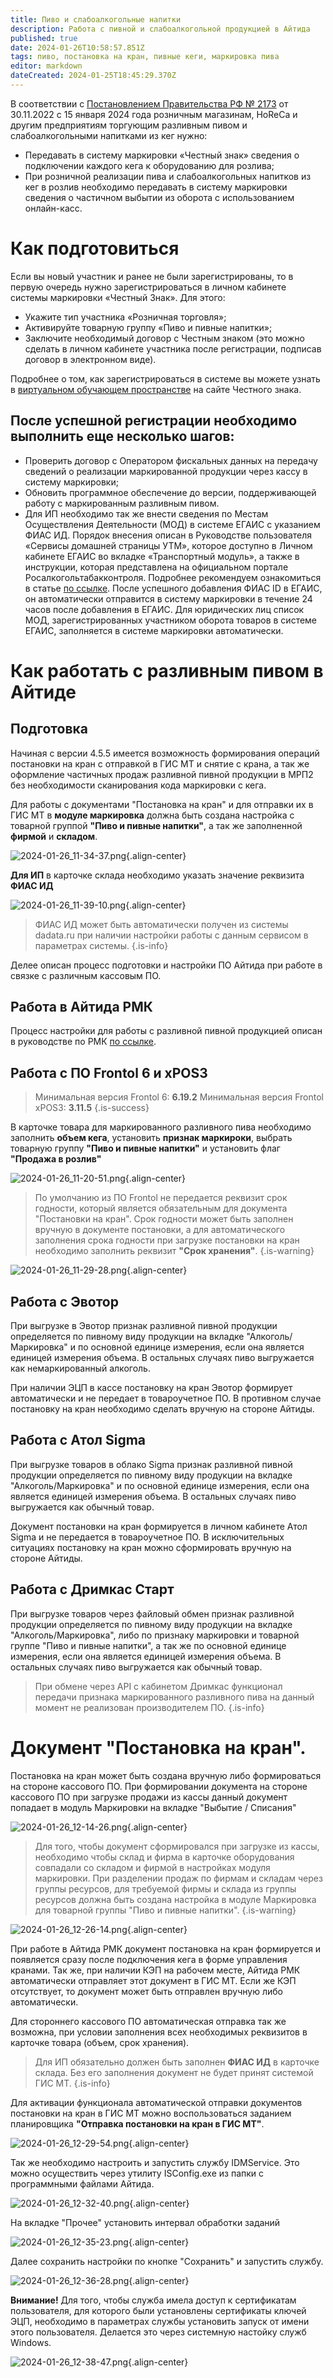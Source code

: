 ```yaml
---
title: Пиво и слабоалкогольные напитки
description: Работа с пивной и слабоалкогольной продукцией в Айтида
published: true
date: 2024-01-26T10:58:57.851Z
tags: пиво, постановка на кран, пивные кеги, маркировка пива
editor: markdown
dateCreated: 2024-01-25T18:45:29.370Z
---
```


В соответствии с [Постановлением Правительства РФ № 2173](/https://честныйзнак.рф/upload/Постановление%20Правительства%20№2173.pdf) от 30.11.2022 с 15 января 2024 года розничным магазинам, HoReCa и другим предприятиям торгующим разливным пивом и слабоалкогольными напитками из кег нужно:

- Передавать в систему маркировки «Честный знак» сведения о подключении каждого кега к оборудованию для розлива;
- При розничной реализации пива и слабоалкогольных напитков из кег в розлив необходимо передавать в систему маркировки сведения о частичном выбытии из оборота с использованием онлайн-касс.

# Как подготовиться
Если вы новый участник и ранее не были зарегистрированы, то в первую очередь нужно зарегистрироваться в личном кабинете системы маркировки «Честный Знак». Для этого:

- Укажите тип участника «Розничная торговля»;
- Активируйте товарную группу «Пиво и пивные напитки»;
- Заключите необходимый договор с Честным знаком (это можно сделать в личном кабинете участника после регистрации, подписав договор в электронном виде).

Подробнее о том, как зарегистрироваться в системе вы можете узнать в [виртуальном обучающем пространстве](/https://markirovka.ru/virtual_education/?chapter=registration) на сайте Честного знака.

## После успешной регистрации необходимо выполнить еще несколько шагов:
- Проверить договор с Оператором фискальных данных на передачу сведений о реализации маркированной продукции через кассу в систему маркировки;
- Обновить программное обеспечение до версии, поддерживающей работу с маркированным разливным пивом.
- Для ИП необходимо так же внести сведения по Местам Осуществления Деятельности (МОД) в системе ЕГАИС с указанием ФИАС ИД. Порядок внесения описан в Руководстве пользователя «Сервисы домашней страницы УТМ», которое доступно в Личном кабинете ЕГАИС во вкладке «Транспортный модуль», а также в инструкции, которая представлена на официальном портале Росалкогольтабакконтроля. Подробнее рекомендуем ознакомиться в статье [по ссылке](/https://fsrar.gov.ru/news/view/?id=5755). 
	После успешного добавления ФИАС ID в ЕГАИС, он автоматически отправится в систему маркировки в течение 24 часов после добавления в ЕГАИС.
  Для юридических лиц список МОД, зарегистрированных участником оборота товаров в системе ЕГАИС, заполняется в системе маркировки автоматически.
  
# Как работать с разливным пивом в Айтиде
## Подготовка 
Начиная с версии 4.5.5 имеется возможность формирования операций постановки на кран с отправкой в ГИС МТ и снятие с крана, а так же оформление частичных продаж разливной пивной продукции в МРП2 без необходимости сканирования кода маркировки с кега.

Для работы с документами "Постановка на кран" и для отправки их в ГИС МТ в **модуле маркировка** должна быть создана настройка с товарной группой **"Пиво и пивные напитки"**, а так же заполненной **фирмой** и **складом**.

![2024-01-26_11-34-37.png](/images/marking/beer2024/2024-01-26_11-34-37.png){.align-center}

**Для ИП** в карточке склада необходимо указать значение реквизита **ФИАС ИД**

![2024-01-26_11-39-10.png](/images/marking/beer2024/2024-01-26_11-39-10.png){.align-center}

> ФИАС ИД может быть автоматически получен из системы dadata.ru при наличии настройки работы с данным сервисом в параметрах системы.
{.is-info}

Делее описан процесс подготовки и настройки ПО Айтида при работе в связке с различным кассовым ПО.

## Работа в Айтида РМК
Процесс настройки для работы с разливной пивной продукцией описан в руководстве по РМК [по ссылке](/rmk/draftdrinks).

## Работа с ПО Frontol 6 и xPOS3

> Минимальная версия Frontol 6: **6.19.2**
> Минимальная версия Frontol xPOS3: **3.11.5**
{.is-success}

В карточке товара для маркированного разливного пива необходимо заполнить **объем кега**, установить **признак маркироки**, выбрать товарную группу **"Пиво и пивные напитки"** и установить флаг **"Продажа в розлив"**

![2024-01-26_11-20-51.png](/images/marking/beer2024/2024-01-26_11-20-51.png){.align-center}

> По умолчанию из ПО Frontol не передается реквизит срок годности, который является обязательным для документа "Постановки на кран". Срок годности может быть заполнен вручную в документе постановки, а для автоматического заполнения срока годности при загрузке постановки на кран необходимо заполнить реквизит **"Срок хранения"**.
{.is-warning}

![2024-01-26_11-29-28.png](/images/marking/beer2024/2024-01-26_11-29-28.png){.align-center}

## Работа с Эвотор

При выгрузке в Эвотор признак разливной пивной продукции определяется по пивному виду продукции на вкладке "Алкоголь/Маркировка" и по основной единице измерения, если она является единицей измерения объема. В остальных случаях пиво выгружается как немаркированный алкоголь.

При наличии ЭЦП в кассе постановку на кран Эвотор формирует автоматически и не передает в товароучетное ПО. В противном случае постановку на кран необходимо сделать вручную на стороне Айтиды.

## Работа с Атол Sigma

При выгрузке товаров в облако Sigma признак разливной пивной продукции определяется по пивному виду продукции на вкладке "Алкоголь/Маркировка" и по основной единице измерения, если она является единицей измерения объема. В остальных случаях пиво выгружается как обычный товар.

Документ постановки на кран формируется в личном кабинете Атол Sigma и не передается в товароучетное ПО. В исключительных ситуациях постановку на кран можно сформировать вручную на стороне Айтиды.

## Работа с Дримкас Старт

При выгрузке товаров через файловый обмен признак разливной продукции определяется по пивному виду продукции на вкладке "Алкоголь/Маркировка", либо по признаку маркировки и товарной группе "Пиво и пивные напитки", а так же по основной единице измерения, если она является единицей измерения объема. В остальных случаях пиво выгружается как обычный товар.

> При обмене через API с кабинетом Дримкас функционал передачи признака маркированного разливного пива на данный момент не реализован производителем ПО.
{.is-info}

# Документ "Постановка на кран".
Постановка на кран может быть создана вручную либо формироваться на стороне кассового ПО.
При формировании документа на стороне кассового ПО при загрузке продажи из кассы данный документ попадает в модуль Маркировки на вкладке "Выбытие / Списания"

![2024-01-26_12-14-26.png](/images/marking/beer2024/2024-01-26_12-14-26.png){.align-center}

> Для того, чтобы документ сформировался при загрузке из кассы, необходимо чтобы склад и фирма в карточке оборудования совпадали со складом и фирмой в настройках модуля маркировки.
При разделении продаж по фирмам и складам через группы ресурсов, для требуемой фирмы и склада из группы ресурсов должна быть создана настройка в модуле Маркировка для товарной группы "Пиво и пивные напитки".
{.is-warning}

![2024-01-26_12-26-14.png](/images/marking/beer2024/2024-01-26_12-26-14.png){.align-center}

При работе в Айтида РМК документ постановка на кран формируется и появляется сразу после подключения кега в форме управления кранами. Так же, при наличии КЭП на рабочем месте, Айтида РМК автоматически отправляет этот документ в ГИС МТ. Если же КЭП отсутствует, то документ может быть отправлен вручную либо автоматически.

Для стороннего кассового ПО автоматическая отправка так же возможна, при условии заполнения всех необходимых реквизитов в карточке товара (объем, срок хранения).

> Для ИП обязательно должен быть заполнен **ФИАС ИД** в карточке склада. Без его заполнения документ не будет принят системой ГИС МТ.
{.is-info}

Для активации функционала автоматической отправки документов постановки на кран в ГИС МТ можно воспользоваться заданием планировщика **"Отправка постановки на кран в ГИС МТ"**.

![2024-01-26_12-29-54.png](/images/marking/beer2024/2024-01-26_12-29-54.png){.align-center}

Так же необходимо настроить и запустить службу IDMService. Это можно осуществить через утилиту ISConfig.exe из папки с программными файлами Айтида.

![2024-01-26_12-32-40.png](/images/marking/beer2024/2024-01-26_12-32-40.png){.align-center}

На вкладке "Прочее" установить интервал обработки заданий

![2024-01-26_12-35-23.png](/images/marking/beer2024/2024-01-26_12-35-23.png){.align-center}

Далее сохранить настройки по кнопке "Сохранить" и запустить службу.

![2024-01-26_12-36-28.png](/images/marking/beer2024/2024-01-26_12-36-28.png){.align-center}

**Внимание!** Для того, чтобы служба имела доступ к сертификатам пользователя, для которого были установлены сертификаты ключей ЭЦП, необходимо в параметрах службы установить запуск от имени этого пользователя. Делается это через системную настойку служб Windows.

![2024-01-26_12-38-47.png](/images/marking/beer2024/2024-01-26_12-38-47.png){.align-center}